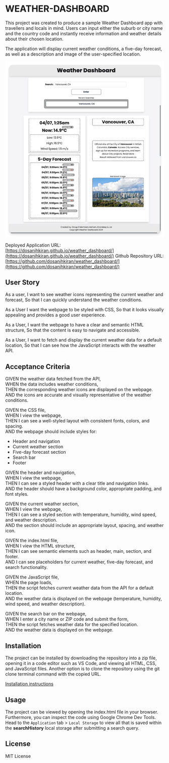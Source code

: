 # WEATHER-DASHBOARD
This project was created to produce a sample Weather Dashboard app with travellers and locals in mind. Users can input either the suburb or city name and the country code and instantly receive information and weather details about their chosen location. 

The application will display current weather conditions, a five-day forecast, as well as a description and image of the user-specified location.

[![Application preview](./assets/images/application-preview.png)](https://dosanjhkiran.github.io/weather_dashboard/)

Deployed Application URL: [https://dosanjhkiran.github.io/weather_dashboard/](https://dosanjhkiran.github.io/weather_dashboard/)
Github Repository URL: [https://github.com/dosanjhkiran/weather_dashboard/](https://github.com/dosanjhkiran/weather_dashboard/)

## User Story
As a user,
I want to see weather icons representing the current weather and forecast,
So that I can quickly understand the weather conditions.

As a User
I want the webpage to be styled with CSS,
So that it looks visually appealing and provides a good user experience.

As a User,
I want the webpage to have a clear and semantic HTML structure,
So that the content is easy to navigate and accessible.

As a User,
I want to fetch and display the current weather data for a default location,
So that I can see how the JavaScript interacts with the weather API.

## Acceptance Criteria
GIVEN the weather data fetched from the API,<br>
WHEN the data includes weather conditions,<br>
THEN the corresponding weather icons are displayed on the webpage.<br>
AND the icons are accurate and visually representative of the weather conditions.<br>

GIVEN the CSS file,<br>
WHEN I view the webpage,<br>
THEN I can see a well-styled layout with consistent fonts, colors, and spacing.<br>
AND the webpage should include styles for:
- Header and navigation
- Current weather section
- Five-day forecast section
- Search bar
- Footer

GIVEN the header and navigation,<br>
WHEN I view the webpage,<br>
THEN I can see a styled header with a clear title and navigation links.<br>
AND the header should have a background color, appropriate padding, and font styles.

GIVEN the current weather section,<br>
WHEN I view the webpage,<br>
THEN I can see a styled section with temperature, humidity, wind speed, and weather description.<br>
AND the section should include an appropriate layout, spacing, and weather icon.

GIVEN the index.html file,<br>
WHEN I view the HTML structure,<br>
THEN I can see semantic elements such as header, main, section, and footer.<br>
AND I can see placeholders for current weather, five-day forecast, and search functionality.

GIVEN the JavaScript file,<br>
WHEN the page loads,<br>
THEN the script fetches current weather data from the API for a default location.<br>
AND the weather data is displayed on the webpage (temperature, humidity, wind speed, and weather description).

GIVEN the search bar on the webpage,<br>
WHEN I enter a city name or ZIP code and submit the form,<br>
THEN the script fetches weather data for the specified location.<br>
AND the weather data is displayed on the webpage.

## Installation
The project can be installed by downloading the repository into a zip file, opening it in a code editor such as VS Code, and viewing all HTML, CSS, and JavaScript files. Another option is to clone the repository using the git clone terminal command with the copied URL.

[Installation instructions](./assets/images/installation-instruction.png)

## Usage
The project can be viewed by opening the index.html file in your browser. Furthermore, you can inspect the code using Google Chrome Dev Tools. Head to the `Application` tab > `Local Storage` to view all that is saved within the **searchHistory** local storage after submitting a search query.

## License
MIT License